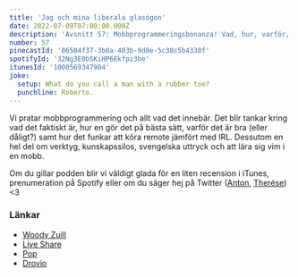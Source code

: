 ```yaml
---
title: 'Jag och mina liberala glasögon'
date: 2022-07-09T07:00:00.000Z
description: 'Avsnitt 57: Mobbprogrammeringsbonanza! Vad, hur, varför, när plus lite verktyg och svengelska uttryck.'
number: 57
pinecastId: '06504f37-3b0a-403b-9d8e-5c38c5b4330f'
spotifyId: '32Ng3E0bSKiHP6Ekfpz3be'
itunesId: '1000569347904'
joke:
  setup: What do you call a man with a rubber toe?
  punchline: Roberto.
---
```


Vi pratar mobbprogrammering och allt vad det innebär. Det blir tankar kring vad det faktiskt är, hur en gör det på bästa sätt, varför det är bra (eller dåligt?) samt hur det funkar att köra remote jämfört med IRL. Dessutom en hel del om verktyg, kunskapssilos, svengelska uttryck och att lära sig vim i en mobb.

Om du gillar podden blir vi väldigt glada för en liten recension i iTunes, prenumeration på Spotify eller om du säger hej på Twitter ([Anton](https://twitter.com/Awnton), [Therése](https://twitter.com/tkomstadius)) &lt;3

### Länkar

- [Woody Zuill](https://woodyzuill.com/)
- [Live Share](https://code.visualstudio.com/learn/collaboration/live-share)
- [Pop](https://pop.com/)
- [Drovio](https://www.drovio.com)
